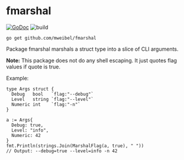 # fmarshal
[![GoDoc](https://godoc.org/github.com/mweibel/fmarshal?status.svg)](https://godoc.org/github.com/mweibel/fmarshal) ![build](https://github.com/mweibel/fmarshal/actions/workflows/go.yml/badge.svg)

```
go get github.com/mweibel/fmarshal
```

Package fmarshal marshals a struct type into a slice of CLI arguments.

**Note:** This package does not do any shell escaping. It just quotes flag values if quote is true.

Example:

```golang
type Args struct {
  Debug   bool   `flag:"--debug"`
  Level   string `flag:"--level"`
  Numeric int    `flag:"-n"`
}

a := Args{
  Debug: true,
  Level: "info",
  Numeric: 42
}
fmt.Println(strings.Join(MarshalFlag(a, true), " "))
// Output: --debug=true --level=info -n 42
```
